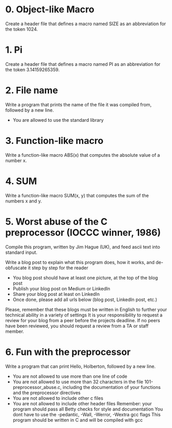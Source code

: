 # 0. Object-like Macro
Create a header file that defines a macro named SIZE as an abbreviation for the token 1024.

# 1. Pi
Create a header file that defines a macro named PI as an abbreviation for the token 3.14159265359.

# 2. File name
Write a program that prints the name of the file it was compiled from, followed by a new line.

- You are allowed to use the standard library

# 3. Function-like macro
Write a function-like macro ABS(x) that computes the absolute value of a number x.

# 4. SUM
Write a function-like macro SUM(x, y) that computes the sum of the numbers x and y.

# 5. Worst abuse of the C preprocessor (IOCCC winner, 1986)
Compile this program, written by Jim Hague (UK), and feed ascii text into standard input.

Write a blog post to explain what this program does, how it works, and de-obfuscate it step by step for the reader
- You blog post should have at least one picture, at the top of the blog post
- Publish your blog post on Medium or LinkedIn
- Share your blog post at least on LinkedIn
- Once done, please add all urls below (blog post, LinkedIn post, etc.)

Please, remember that these blogs must be written in English to further your technical ability in a variety of settings It is your responsibility to request a review for your blog from a peer before the projects deadline. If no peers have been reviewed, you should request a review from a TA or staff member.

# 6. Fun with the preprocessor
Write a program that can print Hello, Holberton, followed by a new line.
- You are not allowed to use more than one line of code
- You are not allowed to use more than 32 characters in the file 101-preprocessor_abuse.c, including the documentation of your functions and the preprocessor directives
- You are not allowed to include other c files
- You are not allowed to include other header files
Remember: your program should pass all Betty checks for style and documentation
You dont have to use the -pedantic, -Wall, -Werror, -Wextra gcc flags
This program should be written in C and will be compiled with gcc